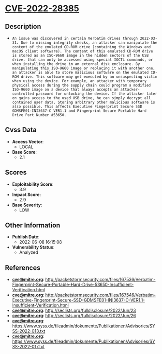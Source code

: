 
# [CVE-2022-28385](https://cve.mitre.org/cgi-bin/cvename.cgi?name=CVE-2022-28385)

## Description

- `An issue was discovered in certain Verbatim drives through 2022-03-31. Due to missing integrity checks, an attacker can manipulate the content of the emulated CD-ROM drive (containing the Windows and macOS client software). The content of this emulated CD-ROM drive is stored as an ISO-9660 image in the hidden sectors of the USB drive, that can only be accessed using special IOCTL commands, or when installing the drive in an external disk enclosure. By manipulating this ISO-9660 image or replacing it with another one, an attacker is able to store malicious software on the emulated CD-ROM drive. This software may get executed by an unsuspecting victim when using the device. For example, an attacker with temporary physical access during the supply chain could program a modified ISO-9660 image on a device that always accepts an attacker-controlled password for unlocking the device. If the attacker later on gains access to the used USB drive, he can simply decrypt all contained user data. Storing arbitrary other malicious software is also possible. This affects Executive Fingerprint Secure SSD GDMSFE01-INI3637-C VER1.1 and Fingerprint Secure Portable Hard Drive Part Number #53650.`

## Cvss Data

- **Access Vector**:
  - LOCAL
- **Base Score**:
  - 2.1

## Scores

- **Exploitability Score**:
  - 3.9
- **Impact Score**:
  - 2.9
- **Base Severity**:
  - LOW

## Other Information

- **Publish Date**:
  - 2022-06-08 16:15:08
- **Vulnerability Status**:
  - Analyzed

## References

- **cve@mitre.org**: http://packetstormsecurity.com/files/167536/Verbatim-Fingerprint-Secure-Portable-Hard-Drive-53650-Insufficient-Verification.html
- **cve@mitre.org**: http://packetstormsecurity.com/files/167546/Verbatim-Executive-Fingerprint-Secure-SSD-GDMSFE01-INI3637-C-VER1.1-Insufficient-Verification.html
- **cve@mitre.org**: http://seclists.org/fulldisclosure/2022/Jun/23
- **cve@mitre.org**: http://seclists.org/fulldisclosure/2022/Jun/26
- **cve@mitre.org**: https://www.syss.de/fileadmin/dokumente/Publikationen/Advisories/SYSS-2022-013.txt
- **cve@mitre.org**: https://www.syss.de/fileadmin/dokumente/Publikationen/Advisories/SYSS-2022-017.txt
